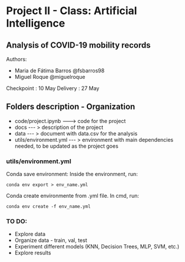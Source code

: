 # Project II - Class: Artificial Intelligence

## Analysis of COVID-19 mobility records

Authors:
 * Maria de Fátima Barros @fsbarros98
 * Miguel Roque @miguelroque

Checkpoint : 10 May
Delivery : 27 May

## Folders description - Organization

 * code/project.ipynb ---> code for the project
 * docs --- > description of the project
 * data --- > document with data.csv for the analysis
 * utils/environment.yml --- > environment with main dependencies needed, to be updated as the project goes
 
 ### utils/environment.yml
 
 Conda save environment: Inside the environment, run:

`conda env export > env_name.yml `

Conda create environmente from .yml file. In cmd, run:

`conda env create -f env_name.yml `
### TO DO:

 * Explore data 
 * Organize data - train, val, test
 * Experiment different models (KNN, Decision Trees, MLP, SVM, etc.)
 * Explore results
